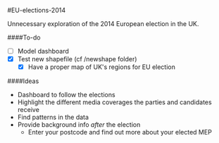 #EU-elections-2014

Unnecessary exploration of the 2014 European election in the UK.

####To-do
- [ ] Model dashboard
- [x] Test new shapefile (cf /newshape folder)
   -  [x] Have a proper map of UK's regions for EU election

####Ideas
- Dashboard to follow the elections
- Highlight the different media coverages the parties and candidates receive
- Find patterns in the data
- Provide background info *after* the election
    - Enter your postcode and find out more about your elected MEP
